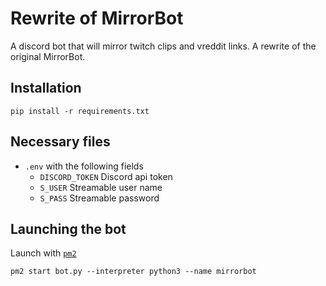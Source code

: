 # Rewrite of MirrorBot

A discord bot that will mirror twitch clips and vreddit links. A rewrite of the original MirrorBot. 

## Installation
`pip install -r requirements.txt`

## Necessary files

* `.env` with the following fields
  - `DISCORD_TOKEN` Discord api token
  - `S_USER` Streamable user name
  - `S_PASS` Streamable password

## Launching the bot
Launch with [`pm2`](https://www.npmjs.com/package/pm2)

`pm2 start bot.py --interpreter python3 --name mirrorbot`
